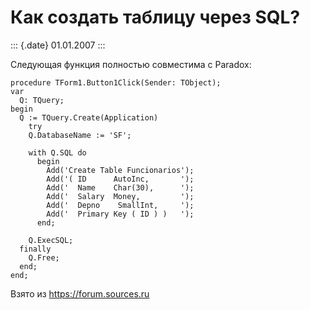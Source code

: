 Как создать таблицу через SQL?
==============================

::: {.date}
01.01.2007
:::

Следующая функция полностью совместима с Paradox:

    procedure TForm1.Button1Click(Sender: TObject);
    var
      Q: TQuery;
    begin
      Q := TQuery.Create(Application)
        try
        Q.DatabaseName := 'SF';
     
        with Q.SQL do
          begin
            Add('Create Table Funcionarios');
            Add('( ID      AutoInc,       ');
            Add('  Name    Char(30),      ');
            Add('  Salary  Money,         ');
            Add('  Depno    SmallInt,     ');
            Add('  Primary Key ( ID ) )   ');
          end;
     
        Q.ExecSQL;
      finally
        Q.Free;
      end;
    end;

Взято из <https://forum.sources.ru>
